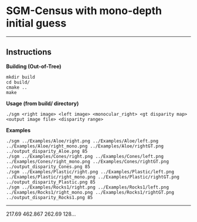 SGM-Census with mono-depth initial guess
========================================

---
## Instructions

**Building (Out-of-Tree)**

    mkdir build
    cd build/
    cmake ..
    make
    
**Usage (from build/ directory)**

    ./sgm <right image> <left image> <monocular_right> <gt disparity map> <output image file> <disparity range> 

**Examples**

    ./sgm ../Examples/Aloe/right.png ../Examples/Aloe/left.png ../Examples/Aloe/right_mono.png ../Examples/Aloe/rightGT.png ../output_disparity_Aloe.png 85
    ./sgm ../Examples/Cones/right.png ../Examples/Cones/left.png ../Examples/Cones/right_mono.png ../Examples/Cones/rightGT.png ../output_disparity_Cones.png 85
    ./sgm ../Examples/Plastic/right.png ../Examples/Plastic/left.png ../Examples/Plastic/right_mono.png ../Examples/Plastic/rightGT.png ../output_disparity_Plastic.png 85
    ./sgm ../Examples/Rocks1/right.png ../Examples/Rocks1/left.png ../Examples/Rocks1/right_mono.png ../Examples/Rocks1/rightGT.png ../output_disparity_Rocks1.png 85

---

217.69
462.867
262.69
128...
